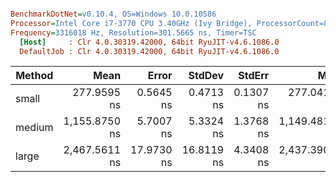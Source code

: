 ``` ini

BenchmarkDotNet=v0.10.4, OS=Windows 10.0.10586
Processor=Intel Core i7-3770 CPU 3.40GHz (Ivy Bridge), ProcessorCount=8
Frequency=3316018 Hz, Resolution=301.5665 ns, Timer=TSC
  [Host]     : Clr 4.0.30319.42000, 64bit RyuJIT-v4.6.1086.0
  DefaultJob : Clr 4.0.30319.42000, 64bit RyuJIT-v4.6.1086.0


```
 | Method |          Mean |      Error |     StdDev |    StdErr |           Min |            Q1 |        Median |            Q3 |           Max |      Op/s | Allocated |
 |------- |--------------:|-----------:|-----------:|----------:|--------------:|--------------:|--------------:|--------------:|--------------:|----------:|----------:|
 |  small |   277.9595 ns |  0.5645 ns |  0.4713 ns | 0.1307 ns |   277.0412 ns |   277.7630 ns |   277.9149 ns |   278.3388 ns |   278.7591 ns |   3597646 |      0 kB |
 | medium | 1,155.8750 ns |  5.7007 ns |  5.3324 ns | 1.3768 ns | 1,149.4811 ns | 1,150.8546 ns | 1,156.4018 ns | 1,158.2717 ns | 1,168.5320 ns | 865145.49 |      0 kB |
 |  large | 2,467.5611 ns | 17.9730 ns | 16.8119 ns | 4.3408 ns | 2,437.3904 ns | 2,458.1457 ns | 2,463.6641 ns | 2,480.4953 ns | 2,506.9473 ns | 405258.45 |      0 kB |
